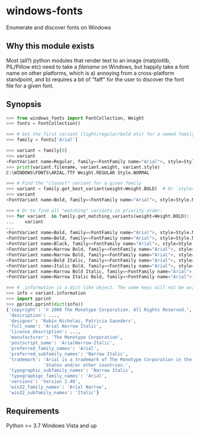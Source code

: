 # windows-fonts

Enumerate and discover fonts on Windows

## Why this module exists

Most (all?) python modules that render text to an image (matplotlib, PIL/Pillow etc) need to take a _filename_
on Windows, but happily take a font name on other platforms, which is a) annoying from a cross-platform
standpoint, and b) requires a bit of "faff" for the user to discover the font file for a given font.

## Synopsis

```python console
>>> from windows_fonts import FontCollection, Weight
>>> fonts = FontCollection()

>>> # Get the first variant (light/regular/bold etc) for a named family
>>> family = fonts['Arial']

>>> variant = family[0]
>>> variant
<FontVariant name=Regular, family=<FontFamily name="Arial">, style=Style.NORMAL weight=Weight.REGULAR>
>>> print(variant.filename, variant.weight, variant.style)
C:\WINDOWS\FONTS\ARIAL.TTF Weight.REGULAR Style.NORMAL

>>> # Find the "closest" variant for a given family
>>> variant = family.get_best_variant(weight=Weight.BOLD)  # Or `style=Style.ITALIC, or both
>>> variant
<FontVariant name=Bold, family=<FontFamily name="Arial">, style=Style.NORMAL weight=Weight.BOLD>

>>> # Or to find all "matching" variants in priority order:
>>> for variant  in family.get_matching_variants(weight=Weight.BOLD):
...    variant
...
<FontVariant name=Bold, family=<FontFamily name="Arial">, style=Style.NORMAL weight=Weight.BOLD>
<FontVariant name=Bold, family=<FontFamily name="Arial">, style=Style.NORMAL weight=Weight.BOLD>
<FontVariant name=Black, family=<FontFamily name="Arial">, style=Style.NORMAL weight=Weight.BLACK>
<FontVariant name=Narrow Bold, family=<FontFamily name="Arial">, style=Style.NORMAL weight=Weight.BOLD>
<FontVariant name=Narrow Bold, family=<FontFamily name="Arial">, style=Style.NORMAL weight=Weight.BOLD>
<FontVariant name=Bold Italic, family=<FontFamily name="Arial">, style=Style.ITALIIC weight=Weight.BOLD>
<FontVariant name=Italic Bold, family=<FontFamily name="Arial">, style=Style.ITALIIC weight=Weight.BOLD>
<FontVariant name=Narrow Bold Italic, family=<FontFamily name="Arial">, style=Style.ITALIIC weight=Weight.BOLD>
<FontVariant name=Narrow Italic Bold, family=<FontFamily name="Arial">, style=Style.ITALIIC weight=Weight.BOLD>

>>> # .information is a dict-like object. The some keys will not be available on every font
>>> info = variant.information
>>> import pprint
>>> pprint.pprint(dict(info))
{'copyright': '© 2008 The Monotype Corporation. All Rights Reserved.',
 'description': ...,
 'designer': 'Robin Nicholas, Patricia Saunders',
 'full_name': 'Arial Narrow Italic',
 'license_description': ...,
 'manufacturer': 'The Monotype Corporation',
 'postscript_name': 'ArialNarrow-Italic',
 'preferred_family_names': 'Arial',
 'preferred_subfamily_names': 'Narrow Italic',
 'trademark': 'Arial is a trademark of The Monotype Corporation in the United '
              'States and/or other countries.',
 'typographic_subfamily_names': 'Narrow Italic',
 'typographigc_family_names': 'Arial',
 'versions': 'Version 2.40',
 'win32_family_names': 'Arial Narrow',
 'win32_subfamily_names': 'Italic'}
```

## Requirements

Python >= 3.7
Windows Vista and up
